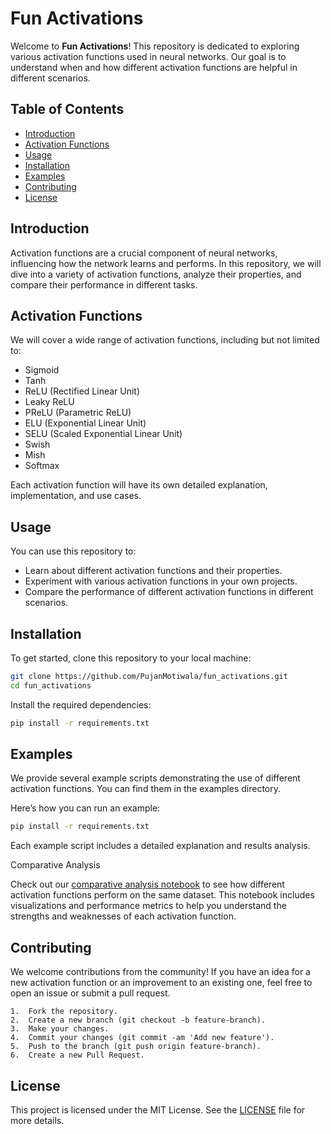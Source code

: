 # Fun Activations

Welcome to **Fun Activations**! This repository is dedicated to exploring various activation functions used in neural networks. Our goal is to understand when and how different activation functions are helpful in different scenarios.

## Table of Contents

- [Introduction](#introduction)
- [Activation Functions](#activation-functions)
- [Usage](#usage)
- [Installation](#installation)
- [Examples](#examples)
- [Contributing](#contributing)
- [License](#license)

## Introduction

Activation functions are a crucial component of neural networks, influencing how the network learns and performs. In this repository, we will dive into a variety of activation functions, analyze their properties, and compare their performance in different tasks.

## Activation Functions

We will cover a wide range of activation functions, including but not limited to:

- Sigmoid
- Tanh
- ReLU (Rectified Linear Unit)
- Leaky ReLU
- PReLU (Parametric ReLU)
- ELU (Exponential Linear Unit)
- SELU (Scaled Exponential Linear Unit)
- Swish
- Mish
- Softmax

Each activation function will have its own detailed explanation, implementation, and use cases.

## Usage

You can use this repository to:

- Learn about different activation functions and their properties.
- Experiment with various activation functions in your own projects.
- Compare the performance of different activation functions in different scenarios.

## Installation

To get started, clone this repository to your local machine:

```bash
git clone https://github.com/PujanMotiwala/fun_activations.git
cd fun_activations
```

Install the required dependencies:

```bash
pip install -r requirements.txt
```

## Examples

We provide several example scripts demonstrating the use of different activation functions. You can find them in the examples directory.

Here’s how you can run an example:

```bash
pip install -r requirements.txt
```

Each example script includes a detailed explanation and results analysis.

Comparative Analysis

Check out our [comparative analysis notebook](examples/comparative_analysis.ipynb) to see how different activation functions perform on the same dataset. This notebook includes visualizations and performance metrics to help you understand the strengths and weaknesses of each activation function.

## Contributing

We welcome contributions from the community! If you have an idea for a new activation function or an improvement to an existing one, feel free to open an issue or submit a pull request.

	1.	Fork the repository.
	2.	Create a new branch (git checkout -b feature-branch).
	3.	Make your changes.
	4.	Commit your changes (git commit -am 'Add new feature').
	5.	Push to the branch (git push origin feature-branch).
	6.	Create a new Pull Request.

## License

This project is licensed under the MIT License. See the [LICENSE](LICENSE) file for more details.
